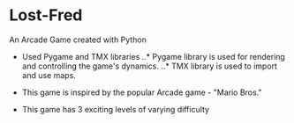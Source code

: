 # Lost-Fred
An Arcade Game created with Python


* Used Pygame and TMX libraries
..* Pygame library is used for rendering and controlling the game's dynamics.
..* TMX library is used to import and use maps.

* This game is inspired by the popular Arcade game - "Mario Bros."

* This game has 3 exciting levels of varying difficulty


